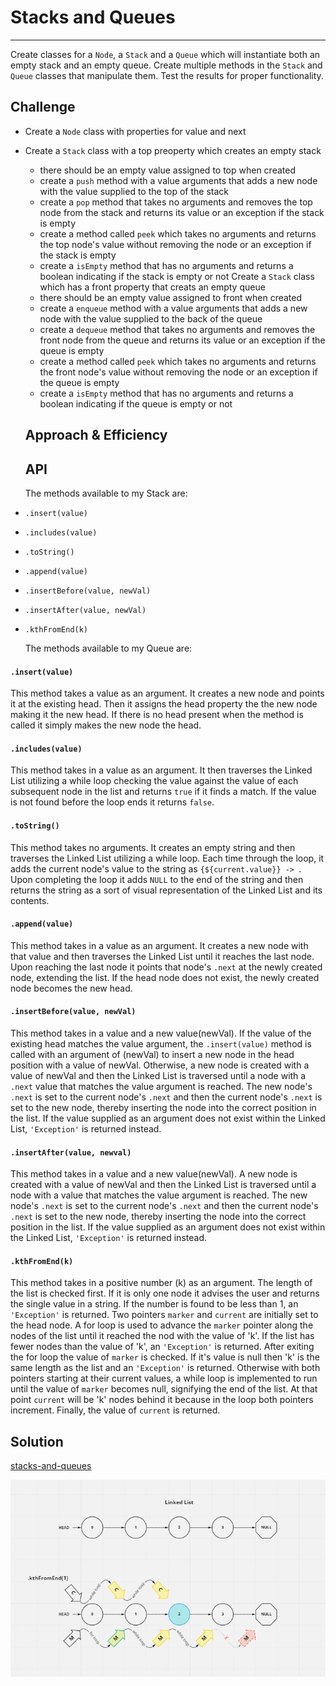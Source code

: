# Stacks and Queues
---

Create classes for a `Node`, a `Stack` and a `Queue` which will instantiate both an empty stack and an empty queue. Create multiple methods in the `Stack` and `Queue` classes that manipulate them. Test the results for proper functionality.

## Challenge

- Create a `Node` class with properties for value and next
- Create a `Stack` class with a top preoperty which creates an empty stack
  - there should be an empty value assigned to top when created
  - create a `push` method with a value arguments that adds a new node with the value supplied to the top of the stack
  - create a `pop` method that takes no arguments and removes the top node from the stack and returns its value or an exception if the stack is empty
  - create a method called `peek` which takes no arguments and returns the top node's value without removing the node or an exception if the stack is empty
  - create a `isEmpty` method that has no arguments and returns a boolean indicating if the stack is empty or not
Create a `Stack` class which has a front property that creats an empty queue
  - there should be an empty value assigned to front when created
  - create a `enqueue` method with a value arguments that adds a new node with the value supplied to the back of the queue
  - create a `dequeue` method that takes no arguments and removes the front node from the queue and returns its value or an exception if the queue is empty
  - create a method called `peek` which takes no arguments and returns the front node's value without removing the node or an exception if the queue is empty
  - create a `isEmpty` method that has no arguments and returns a boolean indicating if the queue is empty or not

  ## Approach & Efficiency



  ## API

  The methods available to my Stack are:
- `.insert(value)`
- `.includes(value)`
- `.toString()`
- `.append(value)`
- `.insertBefore(value, newVal)`
- `.insertAfter(value, newVal)`
- `.kthFromEnd(k)`
  
  The methods available to my Queue are:

  

#### `.insert(value)`

This method takes a value as an argument. It creates a new node and points it at the existing head. Then it assigns the head property the the new node making it the new head. If there is no head present when the method is called it simply makes the new node the head.

#### `.includes(value)`

This method takes in a value as an argument. It then traverses the Linked List utilizing a while loop checking the value against the value of each subsequent node in the list and returns `true` if it finds a match. If the value is not found before the loop ends it returns `false`.

#### `.toString()`

 This method takes no arguments. It creates an empty string and then traverses the Linked List utilizing a while loop. Each time through the loop, it adds the current node's value to the string as `{${current.value}} -> `. Upon completing the loop it adds `NULL` to the end of the string and then returns the string as a sort of visual representation of the Linked List and its contents.

 #### `.append(value)`

 This method takes in a value as an argument. It creates a new node with that value and then traverses the Linked List until it reaches the last node. Upon reaching the last node it points that node's `.next` at the newly created node, extending the list. If the head node does not exist, the newly created node becomes the new head.

 #### `.insertBefore(value, newVal)`

 This method takes in a value and a new value(newVal). If the value of the existing head matches the value argument, the `.insert(value)` method is called with an argument of (newVal) to insert a new node in the head position with a value of newVal. Otherwise, a new node is created with a value of newVal and then the Linked List is traversed until a node with a `.next` value that matches the value argument is reached. The new node's `.next` is set to the current node's `.next` and then the current node's `.next` is set to the new node, thereby inserting the node into the correct position in the list. If the value supplied as an argument does not exist within the Linked List, `'Exception'` is returned instead.

 #### `.insertAfter(value, newval)`

 This method takes in a value and a new value(newVal). A new node is created with a value of newVal and then the Linked List is traversed until a node with a value that matches the value argument is reached. The new node's `.next` is set to the current node's `.next` and then the current node's `.next` is set to the new node, thereby inserting the node into the correct position in the list. If the value supplied as an argument does not exist within the Linked List, `'Exception'` is returned instead.

 #### `.kthFromEnd(k)`

 This method takes in a positive number (k) as an argument. The length of the list is checked first. If it is only one node it advises the user and returns the single value in a string. If the number is found to be less than 1, an `'Exception'` is returned. Two pointers `marker` and `current` are initially set to the head node. A for loop is used to advance the `marker` pointer along the nodes of the list until it reached the nod with the value of 'k'. If the list has fewer nodes than the value of 'k', an `'Exception'` is returned. After exiting the for loop the value of `marker` is checked. If it's value is null then 'k' is the same length as the list and an `'Exception'` is returned. Otherwise with both pointers starting at their current values, a while loop is implemented to run until the value of `marker` becomes null, signifying the end of the list. At that point `current` will be 'k' nodes behind it because in the loop both pointers increment. Finally, the value of `current` is returned.

 ## Solution
[stacks-and-queues](stacks-and-queues.js)

![linked-list challenge 7 whiteboard](../../assets/linked-list-challenge-7.png)
